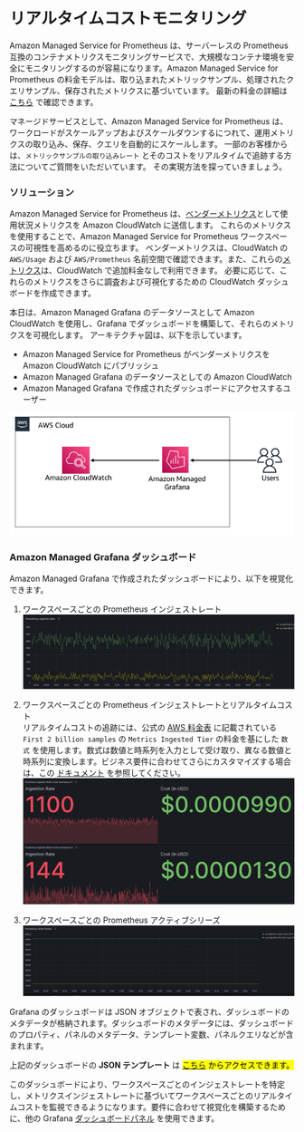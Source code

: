 # リアルタイムコストモニタリング

Amazon Managed Service for Prometheus は、サーバーレスの Prometheus 互換のコンテナメトリクスモニタリングサービスで、大規模なコンテナ環境を安全にモニタリングするのが容易になります。Amazon Managed Service for Prometheus の料金モデルは、取り込まれたメトリックサンプル、処理されたクエリサンプル、保存されたメトリクスに基づいています。 最新の料金の詳細は[こちら][pricing] で確認できます。

マネージドサービスとして、Amazon Managed Service for Prometheus は、ワークロードがスケールアップおよびスケールダウンするにつれて、運用メトリクスの取り込み、保存、クエリを自動的にスケールします。 一部のお客様からは、`メトリックサンプルの取り込みレート` とそのコストをリアルタイムで追跡する方法についてご質問をいただいています。 その実現方法を探っていきましょう。

### ソリューション

Amazon Managed Service for Prometheus は、[ベンダーメトリクス][vendedmetrics]として使用状況メトリクスを Amazon CloudWatch に送信します。 これらのメトリクスを使用することで、Amazon Managed Service for Prometheus ワークスペースの可視性を高めるのに役立ちます。 ベンダーメトリクスは、CloudWatch の `AWS/Usage` および `AWS/Prometheus` 名前空間で確認できます。また、これらの[メトリクス][AMPMetrics]は、CloudWatch で追加料金なしで利用できます。 必要に応じて、これらのメトリクスをさらに調査および可視化するための CloudWatch ダッシュボードを作成できます。

本日は、Amazon Managed Grafana のデータソースとして Amazon CloudWatch を使用し、Grafana でダッシュボードを構築して、それらのメトリクスを可視化します。 アーキテクチャ図は、以下を示しています。

- Amazon Managed Service for Prometheus がベンダーメトリクスを Amazon CloudWatch にパブリッシュ
- Amazon Managed Grafana のデータソースとしての Amazon CloudWatch
- Amazon Managed Grafana で作成されたダッシュボードにアクセスするユーザー

![prometheus-ingestion-rate](../../../images/ampmetricsingestionrate.png)

### Amazon Managed Grafana ダッシュボード

Amazon Managed Grafana で作成されたダッシュボードにより、以下を視覚化できます。

1. ワークスペースごとの Prometheus インジェストレート  
![prometheus-ingestion-rate-dash1](../../../images/ampwsingestionrate-1.png)

2. ワークスペースごとの Prometheus インジェストレートとリアルタイムコスト  
   リアルタイムコストの追跡には、公式の [AWS 料金表][pricing] に記載されている `First 2 billion samples` の `Metrics Ingested Tier` の料金を基にした `数式` を使用します。数式は数値と時系列を入力として受け取り、異なる数値と時系列に変換します。ビジネス要件に合わせてさらにカスタマイズする場合は、この [ドキュメント][mathexpression] を参照してください。
![prometheus-ingestion-rate-dash2](../../../images/ampwsingestionrate-2.png)

3. ワークスペースごとの Prometheus アクティブシリーズ  
![prometheus-ingestion-rate-dash3](../../../images/ampwsingestionrate-3.png)


Grafana のダッシュボードは JSON オブジェクトで表され、ダッシュボードのメタデータが格納されます。ダッシュボードのメタデータには、ダッシュボードのプロパティ、パネルのメタデータ、テンプレート変数、パネルクエリなどが含まれます。

上記のダッシュボードの **JSON テンプレート** は <mark>[こちら](AmazonPrometheusMetrics.json) からアクセスできます。<mark>

このダッシュボードにより、ワークスペースごとのインジェストレートを特定し、メトリクスインジェストレートに基づいてワークスペースごとのリアルタイムコストを監視できるようになります。要件に合わせて視覚化を構築するために、他の Grafana [ダッシュボードパネル][panels] を使用できます。

[pricing]: https://aws.amazon.com/prometheus/pricing/
[AMPMetrics]: https://docs.aws.amazon.com/prometheus/latest/userguide/AMP-CW-usage-metrics.html 
[vendedmetrics]: https://aws.amazon.com/blogs/mt/introducing-vended-metrics-for-amazon-managed-service-for-prometheus/
[mathexpression]: https://grafana.com/docs/grafana/latest/panels-visualizations/query-transform-data/expression-queries/#math
[panels]: https://docs.aws.amazon.com/grafana/latest/userguide/Grafana-panels.html
</mark></mark>

